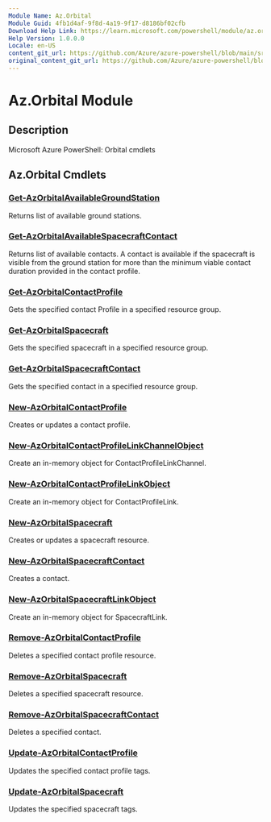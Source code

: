 ```yaml
---
Module Name: Az.Orbital
Module Guid: 4fb1d4af-9f8d-4a19-9f17-d8186bf02cfb
Download Help Link: https://learn.microsoft.com/powershell/module/az.orbital
Help Version: 1.0.0.0
Locale: en-US
content_git_url: https://github.com/Azure/azure-powershell/blob/main/src/Orbital/help/Az.Orbital.md
original_content_git_url: https://github.com/Azure/azure-powershell/blob/main/src/Orbital/help/Az.Orbital.md
---
```


# Az.Orbital Module
## Description
Microsoft Azure PowerShell: Orbital cmdlets

## Az.Orbital Cmdlets
### [Get-AzOrbitalAvailableGroundStation](Get-AzOrbitalAvailableGroundStation.md)
Returns list of available ground stations.

### [Get-AzOrbitalAvailableSpacecraftContact](Get-AzOrbitalAvailableSpacecraftContact.md)
Returns list of available contacts.
A contact is available if the spacecraft is visible from the ground station for more than the minimum viable contact duration provided in the contact profile.

### [Get-AzOrbitalContactProfile](Get-AzOrbitalContactProfile.md)
Gets the specified contact Profile in a specified resource group.

### [Get-AzOrbitalSpacecraft](Get-AzOrbitalSpacecraft.md)
Gets the specified spacecraft in a specified resource group.

### [Get-AzOrbitalSpacecraftContact](Get-AzOrbitalSpacecraftContact.md)
Gets the specified contact in a specified resource group.

### [New-AzOrbitalContactProfile](New-AzOrbitalContactProfile.md)
Creates or updates a contact profile.

### [New-AzOrbitalContactProfileLinkChannelObject](New-AzOrbitalContactProfileLinkChannelObject.md)
Create an in-memory object for ContactProfileLinkChannel.

### [New-AzOrbitalContactProfileLinkObject](New-AzOrbitalContactProfileLinkObject.md)
Create an in-memory object for ContactProfileLink.

### [New-AzOrbitalSpacecraft](New-AzOrbitalSpacecraft.md)
Creates or updates a spacecraft resource.

### [New-AzOrbitalSpacecraftContact](New-AzOrbitalSpacecraftContact.md)
Creates a contact.

### [New-AzOrbitalSpacecraftLinkObject](New-AzOrbitalSpacecraftLinkObject.md)
Create an in-memory object for SpacecraftLink.

### [Remove-AzOrbitalContactProfile](Remove-AzOrbitalContactProfile.md)
Deletes a specified contact profile resource.

### [Remove-AzOrbitalSpacecraft](Remove-AzOrbitalSpacecraft.md)
Deletes a specified spacecraft resource.

### [Remove-AzOrbitalSpacecraftContact](Remove-AzOrbitalSpacecraftContact.md)
Deletes a specified contact.

### [Update-AzOrbitalContactProfile](Update-AzOrbitalContactProfile.md)
Updates the specified contact profile tags.

### [Update-AzOrbitalSpacecraft](Update-AzOrbitalSpacecraft.md)
Updates the specified spacecraft tags.

